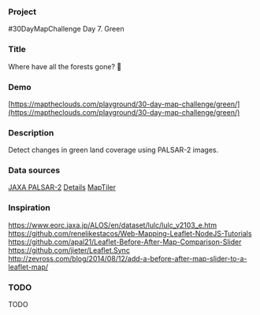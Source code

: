 ### Project

#30DayMapChallenge Day 7. Green

### Title

Where have all the forests gone? 🌳

### Demo

[https://maptheclouds.com/playground/30-day-map-challenge/green/](https://maptheclouds.com/playground/30-day-map-challenge/green/)

### Description

Detect changes in green land coverage using PALSAR-2 images.

### Data sources

[JAXA PALSAR-2](https://www.eorc.jaxa.jp/ALOS/en/palsar_fnf/data/2020/map.htm)
[Details](https://www.eorc.jaxa.jp/ALOS/en/palsar_fnf/DatasetDescription_PALSAR2_Mosaic_FNF_revH.pdf)
[MapTiler](https://cloud.maptiler.com/tiles/)

### Inspiration

https://www.eorc.jaxa.jp/ALOS/en/dataset/lulc/lulc_v2103_e.htm
https://github.com/renelikestacos/Web-Mapping-Leaflet-NodeJS-Tutorials
https://github.com/apal21/Leaflet-Before-After-Map-Comparison-Slider
https://github.com/jieter/Leaflet.Sync
http://zevross.com/blog/2014/08/12/add-a-before-after-map-slider-to-a-leaflet-map/

### TODO

TODO
